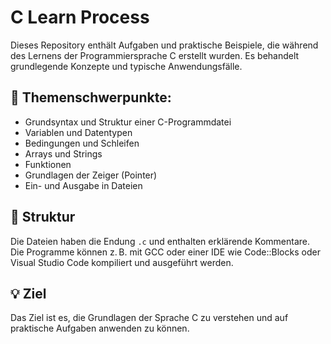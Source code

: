 # C Learn Process

Dieses Repository enthält Aufgaben und praktische Beispiele, die während des Lernens der Programmiersprache C erstellt wurden. Es behandelt grundlegende Konzepte und typische Anwendungsfälle.

## 🔧 Themenschwerpunkte:

- Grundsyntax und Struktur einer C-Programmdatei
- Variablen und Datentypen
- Bedingungen und Schleifen
- Arrays und Strings
- Funktionen
- Grundlagen der Zeiger (Pointer)
- Ein- und Ausgabe in Dateien

## 📂 Struktur

Die Dateien haben die Endung `.c` und enthalten erklärende Kommentare. Die Programme können z. B. mit GCC oder einer IDE wie Code::Blocks oder Visual Studio Code kompiliert und ausgeführt werden.

## 💡 Ziel

Das Ziel ist es, die Grundlagen der Sprache C zu verstehen und auf praktische Aufgaben anwenden zu können.
